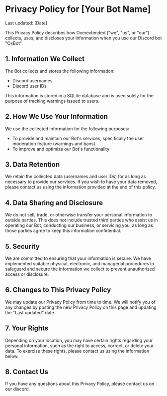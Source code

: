 # Privacy Policy for [Your Bot Name]

Last updated: [Date]

This Privacy Policy describes how Overextended ("we", "us", or "our") collects, uses, and discloses your information when you use our Discord bot "OxBot".

## 1. Information We Collect

The Bot collects and stores the following information:
- Discord usernames
- Discord user IDs

This information is stored in a SQLite database and is used solely for the purpose of tracking warnings issued to users.

## 2. How We Use Your Information

We use the collected information for the following purposes:
- To provide and maintain our Bot's services, specifically the user moderation feature (warnings and bans)
- To improve and optimize our Bot's functionality

## 3. Data Retention

We retain the collected data (usernames and user IDs) for as long as necessary to provide our services. If you wish to have your data removed, please contact us using the information provided at the end of this policy.

## 4. Data Sharing and Disclosure

We do not sell, trade, or otherwise transfer your personal information to outside parties. This does not include trusted third parties who assist us in operating our Bot, conducting our business, or servicing you, as long as those parties agree to keep this information confidential.

## 5. Security

We are committed to ensuring that your information is secure. We have implemented suitable physical, electronic, and managerial procedures to safeguard and secure the information we collect to prevent unauthorized access or disclosure.

## 6. Changes to This Privacy Policy

We may update our Privacy Policy from time to time. We will notify you of any changes by posting the new Privacy Policy on this page and updating the "Last updated" date.

## 7. Your Rights

Depending on your location, you may have certain rights regarding your personal information, such as the right to access, correct, or delete your data. To exercise these rights, please contact us using the information below.

## 8. Contact Us

If you have any questions about this Privacy Policy, please contact us on our discord.